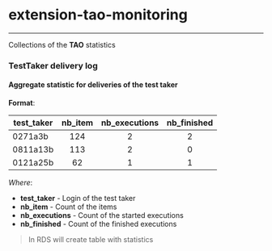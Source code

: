 # extension-tao-monitoring
------

Collections of the **TAO** statistics
 
### TestTaker delivery log
#### Aggregate statistic for deliveries of the test taker

**Format**:

| test_taker | nb_item | nb_executions | nb_finished |
| ---------- |:-------:|:-------------:|:-----------:|
| 0271a3b    | 124     | 2             | 2           |
| 0811a13b   | 113     | 2             | 0           |
| 0121a25b   | 62      | 1             | 1           |

*Where*:

 - **test_taker** - Login of the test taker
 - **nb_item** - Count of the items
 - **nb_executions** - Count of the started executions
 - **nb_finished** - Count of the finished executions
 
> In RDS will create table with statistics
